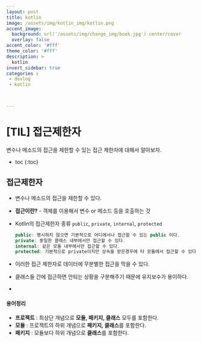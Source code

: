 ```yaml
---
layout: post
title: kotlin
image: /assets/img/kotlin_img/kotlin.png
accent_image: 
  background: url('/assets/img/change_img/book.jpg') center/cover
  overlay: false
accent_color: '#fff'
theme_color: '#fff'
description: >
  kotlin
invert_sidebar: true
categories :
 - devlog	
 - kotlin



---
```


# [TIL] 접근제한자

변수나 메소드의 접근을 제한할 수 있는 접근 제한자에 대해서 알아보자.

* toc
{:toc}




## 접근제한자

- 변수나 메소드의 접근을 제한할 수 있다.
- **접근이란?** - 객체를 이용해서 변수 or 메소드 등을 호출하는 것

- Kotlin의 접근제한자 종류 `public`, `private`, `internal`, `protected`

  ```kotlin
  public: 명시하지 않으면 기본적으로 어디에서나 접근할 수 있는 public 이다.
  private: 동일한 클래스 내부에서만 접근할 수 있다.
  internal: 같은 모듈 내부에서만 접근할 수 있다.
  protected: 기본적으로 private이지만 상속을 받은경우에 타 모듈에서 접근할 수 있다.
  ```

- 이러한 접근 제한자로 데이터에 무분별한 접근을 막을 수 있다.
- 클래스들 간에 접근하면 안되는 상황을 구분해주기 때문에 유지보수가 용이하다.
- 

#### 용어정리

- **프로젝트** : 최상단 개념으로 **모듈, 패키지, 클래스** 모두를 포함한다.
- **모듈** : 프로젝트의 하위 개념으로 **패키지, 클래스**를 포함한다.
- **패키지** : 모듈보다 하위 개념으로 **클래스**를 포함한다.